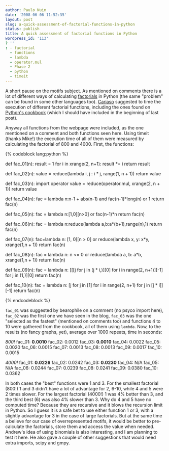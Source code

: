 ```yaml
---
author: Paulo Nuin
date: '2008-06-06 11:52:35'
layout: post
slug: a-quick-assessment-of-factorial-functions-in-python
status: publish
title: A quick assessment of factorial functions in Python
wordpress_id: '113'
? ''
: - factorial
  - functions
  - lambda
  - operator.mul
  - Phase 2
  - python
  - timeit
---
```


A short pause on the motifs subject. As mentioned on comments there is a
lot of different ways of calculating
[factorials](http://en.wikipedia.org/wiki/Factorial "Factorial") in
Python (the same "problem" can be found in some other languages too).
[Cariaso](http://python.genedrift.org/2008/06/04/obtaining-overrepresented-motifs-in-dna-sequences-part-10/#comment-14054)
suggested to time the execution of different factorial functions,
including the ones found on [Python's cookbook](http://aspn.activestate.com/ASPN/Cookbook/Python/Recipe/67668)
(which I should have included in the beginning of last post).

Anyway all
functions from the webpage were included, as the one mentioned on a
comment and both functions seen here. Using timeit (thanks Mike!) the
execution time of all of them were measured by calculating the factorial
of 800 and 4000. First, the functions: 


{% codeblock lang:python %}

def fac_01(n):
    result = 1
    for i in xrange(2, n+1):
        result *= i
    return result
 
def fac_02(n):
    value = reduce(lambda i, j : i * j, range(1, n + 1))
    return value
 
def fac_03(n):
    import operator
    value = reduce(operator.mul, xrange(2, n + 1))
    return value
 
def fac_04(n):
    fac = lambda n:n-1 + abs(n-1) and fac(n-1)*long(n) or 1
    return fac(n)
 
def fac_05(n):
    fac = lambda n:[1,0][n&gt;0] or fac(n-1)*n
    return fac(n)
 
def fac_06(n):
    fac = lambda n:reduce(lambda a,b:a*(b+1),range(n),1)
    return fac(n)
 
def fac_07(n):
    fac=lambda n: [1, 0][n &gt; 0] or reduce(lambda x, y: x*y, xrange(1,n + 1))
    return fac(n)
 
def fac_08(n):
    fac = lambda n: n &lt;= 0 or reduce(lambda a, b: a*b, xrange(1,n + 1))
    return fac(n)
 
def fac_09(n):
    fac = lambda n: [[[j for j in (j * i,)][0] for i in range(2, n+1)][-1] for j in (1,)][0]
    return fac(n)
 
def fac_10(n):
    fac = lambda n: [j for j in [1] for i in range(2, n+1) for j in [j * i]] [-1]
    return fac(n)


{% endcodeblock %} 

`fac_01` was suggested by bearophile on a comment (no psyco import here), 
`fac_02` was the first one we have seen
in the blog, `fac_03` was the one "selected as the fastest" (mentioned
on comments too) and functions 4 to 10 were gathered from the cookbook,
all of them using `lambda`. Now, to the results (no fancy graphs, yet),
average over 1000 repeats, time in seconds: 

*800!* 
fac_01: **0.0010**
fac_02: 0.0012 
fac_03: **0.0010** 
fac_04: 0.0022 
fac_05: 0.0020
fac_06: 0.0015 
fac_07: 0.0013 
fac_08: 0.0013 
fac_09: 0.0017 
fac_10: 0.0015 

*4000!* 
fac_01: **0.0226** 
fac_02: 0.0242 
fac_03: **0.0230**
fac_04: N/A 
fac_05: N/A 
fac_06: 0.0244 
fac_07: 0.0239 
fac_08: 0.0241 
fac_09: 0.0380 
fac_10: 0.0362 

In both cases the "best" functions were 1 and 3. For the smallest factorial (800!) 1 and 3 didn't
have a lot of advantage for 2, 6-10, while 4 and 5 were 2 times slower.
For the largest factorial (4000!) 1 was 4% better than 3, and the third
best (6) was also 4% slower than 3. Why do 4 and 5 have no computed
time? Because they are recursive and it blows the recursion limit in
Python. So I guess it is a safe bet to use either function 1 or 3, with
a slightly advantage for 3 in the case of large factorials. But at the
same time a believe for our case of overrepresented motifs, it would be
better to pre-calculate the factorials, store them and access the value
when needed. Andrew's idea of using binomials is also interesting, and I
am planning to test it here. He also gave a couple of other suggestions
that would need extra imports, scipy and gmpy.
